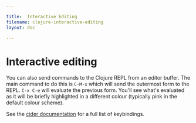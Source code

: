 ```yaml
---

title:  Interactive Editing
filename: clojure-interactive-editing
layout: doc

---
```


# Interactive editing

You can also send commands to the Clojure REPL from an editor buffer. The main command to do this is `C-M-x` which will send the outermost form to the REPL. `C-x C-e` will evaluate the previous form. You'll see what's evaluated as it will be briefly highlighted in a different colour (typically pink in the default colour scheme).

See the [cider documentation](https://github.com/clojure-emacs/cider/#keyboard-shortcuts) for a full list of keybindings.
